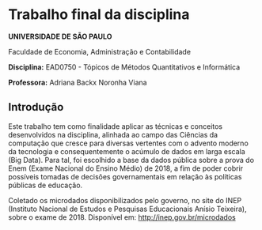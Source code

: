 # Trabalho final da disciplina
**UNIVERSIDADE DE SÃO PAULO**

Faculdade de Economia, Administração e Contabilidade

**Disciplina:** EAD0750 - Tópicos de Métodos Quantitativos e Informática

**Professora:** Adriana Backx Noronha Viana

## Introdução
Este trabalho tem como finalidade aplicar as técnicas e conceitos desenvolvidos na
disciplina, alinhada ao campo das Ciências da computação que cresce para diversas vertentes
com o advento moderno da tecnologia e consequentemente o acúmulo de dados em larga
escala (Big Data). Para tal, foi escolhido a base da dados pública sobre a prova do Enem
(Exame Nacional do Ensino Médio) de 2018, a fim de poder cobrir possíveis tomadas de
decisões governamentais em relação às políticas públicas de educação.

Coletado os microdados disponibilizados pelo governo, no site do INEP (Instituto Nacional de
Estudos e Pesquisas Educacionais Anísio Teixeira), sobre o exame de 2018. Disponível em:
http://inep.gov.br/microdados
